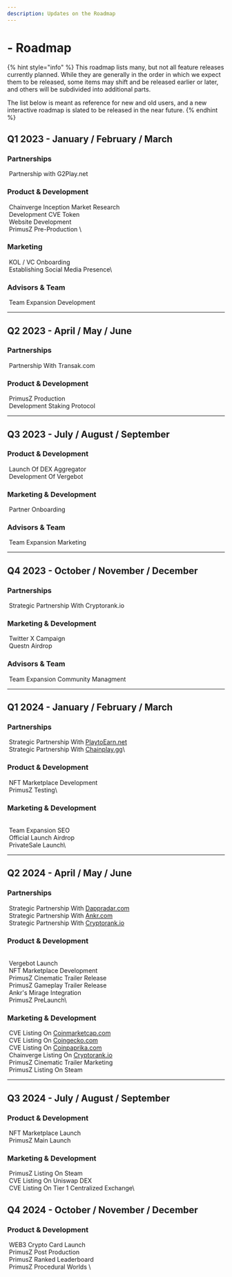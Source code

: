 ```yaml
---
description: Updates on the Roadmap
---
```


# - Roadmap

{% hint style="info" %}
This roadmap lists many, but not all feature releases currently planned. While they are generally in the order in which we expect them to be released, some items may shift and be released earlier or later, and others will be subdivided into additional parts.

The list below is meant as reference for new and old users, and a new interactive roadmap is slated to be released in the near future.
{% endhint %}

## Q1 2023 - January / February / March

### Partnerships

<img src="../.gitbook/assets/checked-checkbox-512.png" alt="" data-size="line"> Partnership with G2Play.net

### Product & Development

<img src="../.gitbook/assets/checked-checkbox-512.png" alt="" data-size="line"> Chainverge Inception Market Research\
<img src="../.gitbook/assets/checked-checkbox-512.png" alt="" data-size="line"> Development CVE Token\
<img src="../.gitbook/assets/checked-checkbox-512.png" alt="" data-size="line"> Website Development\
<img src="../.gitbook/assets/checked-checkbox-512.png" alt="" data-size="line"> PrimusZ Pre-Production \


### Marketing

<img src="../.gitbook/assets/checked-checkbox-512.png" alt="" data-size="line"> KOL / VC Onboarding\
<img src="../.gitbook/assets/checked-checkbox-512.png" alt="" data-size="line"> Establishing Social Media Presence\


### Advisors & Team

<img src="../.gitbook/assets/checked-checkbox-512.png" alt="" data-size="line"> Team Expansion Development



***

## Q2 2023 - April / May / June

### Partnerships

<img src="../.gitbook/assets/checked-checkbox-512.png" alt="" data-size="line"> Partnership With Transak.com



### Product & Development

<img src="../.gitbook/assets/checked-checkbox-512.png" alt="" data-size="line"> PrimusZ Production \
<img src="../.gitbook/assets/checked-checkbox-512.png" alt="" data-size="line"> Development Staking Protocol





***

## Q3 2023 - July / August / September

### Product & Development

<img src="../.gitbook/assets/checked-checkbox-512.png" alt="" data-size="line"> Launch Of DEX Aggregator\
<img src="../.gitbook/assets/checked-checkbox-512.png" alt="" data-size="line"> Development Of Vergebot

### Marketing & Development

<img src="../.gitbook/assets/checked-checkbox-512.png" alt="" data-size="line"> Partner Onboarding

### Advisors & Team

<img src="../.gitbook/assets/checked-checkbox-512.png" alt="" data-size="line"> Team Expansion Marketing



***

## Q4 2023 - October / November / December

### Partnerships

<img src="../.gitbook/assets/checked-checkbox-512.png" alt="" data-size="line"> Strategic Partnership With Cryptorank.io

### Marketing & Development

<img src="../.gitbook/assets/checked-checkbox-512.png" alt="" data-size="line"> Twitter X Campaign\
<img src="../.gitbook/assets/checked-checkbox-512.png" alt="" data-size="line"> Questn Airdrop

### Advisors & Team

<img src="../.gitbook/assets/checked-checkbox-512.png" alt="" data-size="line"> Team Expansion Community Managment

***

## Q1 2024 - January / February / March

### Partnerships

<img src="../.gitbook/assets/CheckboxEmpty (2).png" alt="" data-size="line"> Strategic Partnership With [PlaytoEarn.net](https://playtoearn.net)\
<img src="../.gitbook/assets/checked-checkbox-512.png" alt="" data-size="line"> Strategic Partnership With [Chainplay.gg](https://chainplay.gg/)\


### Product & Development

<img src="../.gitbook/assets/checked-checkbox-512.png" alt="" data-size="line"> NFT Marketplace Development\
<img src="../.gitbook/assets/checked-checkbox-512.png" alt="" data-size="line"> PrimusZ Testing\


### Marketing & Development

\
<img src="../.gitbook/assets/checked-checkbox-512.png" alt="" data-size="line"> Team Expansion SEO\
<img src="../.gitbook/assets/checked-checkbox-512.png" alt="" data-size="line">  Official Launch Airdrop\
<img src="../.gitbook/assets/checked-checkbox-512.png" alt="" data-size="line">  PrivateSale Launch\




***

## Q2 2024 - April / May / June

### Partnerships

<img src="../.gitbook/assets/CheckboxEmpty (2).png" alt="" data-size="line"> Strategic Partnership With [Dappradar.com](https://dappradar.com/)\
<img src="../.gitbook/assets/CheckboxEmpty (2).png" alt="" data-size="line"> Strategic Partnership With [Ankr.com](https://www.ankr.com/)\
<img src="../.gitbook/assets/CheckboxEmpty (2).png" alt="" data-size="line"> Strategic Partnership With [Cryptorank.io](https://cryptorank.io/)

### Product & Development

\
<img src="../.gitbook/assets/CheckboxEmpty (2).png" alt="" data-size="line"> Vergebot Launch\
<img src="../.gitbook/assets/CheckboxEmpty (2).png" alt="" data-size="line"> NFT Marketplace Development\
<img src="../.gitbook/assets/CheckboxEmpty (2).png" alt="" data-size="line"> PrimusZ Cinematic Trailer Release\
<img src="../.gitbook/assets/CheckboxEmpty (2).png" alt="" data-size="line"> PrimusZ Gameplay Trailer Release\
<img src="../.gitbook/assets/CheckboxEmpty (2).png" alt="" data-size="line"> Ankr's Mirage Integration\
<img src="../.gitbook/assets/CheckboxEmpty (2).png" alt="" data-size="line"> PrimusZ PreLaunch\


### Marketing & Development

<img src="../.gitbook/assets/CheckboxEmpty (2).png" alt="" data-size="line"> CVE Listing On [Coinmarketcap.com](https://coinmarketcap.com/)\
<img src="../.gitbook/assets/CheckboxEmpty (2).png" alt="" data-size="line"> CVE Listing On [Coingecko.com](https://www.coingecko.com/)\
<img src="../.gitbook/assets/CheckboxEmpty (2).png" alt="" data-size="line"> CVE Listing On [Coinpaprika.com](https://coinpaprika.com/)\
<img src="../.gitbook/assets/CheckboxEmpty (2).png" alt="" data-size="line"> Chainverge Listing On [Cryptorank.io](https://cryptorank.io/upcoming-ico)\
<img src="../.gitbook/assets/CheckboxEmpty (2).png" alt="" data-size="line"> PrimusZ Cinematic Trailer Marketing\
<img src="../.gitbook/assets/CheckboxEmpty (2).png" alt="" data-size="line"> PrimusZ Listing On Steam

***

## Q3 2024 - July / August / September



### Product & Development

<img src="../.gitbook/assets/CheckboxEmpty (2).png" alt="" data-size="line"> NFT Marketplace Launch\
<img src="../.gitbook/assets/CheckboxEmpty (2).png" alt="" data-size="line"> PrimusZ Main Launch



### Marketing & Development



<img src="../.gitbook/assets/CheckboxEmpty (2).png" alt="" data-size="line"> PrimusZ Listing On Steam\
<img src="../.gitbook/assets/CheckboxEmpty (2).png" alt="" data-size="line"> CVE Listing On Uniswap DEX\
<img src="../.gitbook/assets/CheckboxEmpty (2).png" alt="" data-size="line"> CVE Listing On Tier 1 Centralized Exchange\




## Q4 2024 - October / November / December



### Product & Development

<img src="../.gitbook/assets/CheckboxEmpty (2).png" alt="" data-size="line"> WEB3 Crypto Card Launch\
<img src="../.gitbook/assets/CheckboxEmpty (2).png" alt="" data-size="line"> PrimusZ Post Production\
<img src="../.gitbook/assets/CheckboxEmpty (2).png" alt="" data-size="line"> PrimusZ Ranked Leaderboard\
<img src="../.gitbook/assets/CheckboxEmpty (2).png" alt="" data-size="line"> PrimusZ Procedural Worlds \
